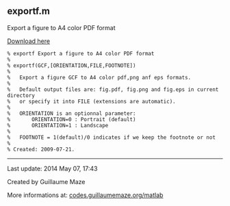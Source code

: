 ## exportf.m ##
Export a figure to A4 color PDF format

[Download here](http://guillaumemaze.googlecode.com/svn/trunk/matlab/codes/graphicxFigures/exportf.m)

```
% exportf Export a figure to A4 color PDF format
%
% exportf(GCF,[ORIENTATION,FILE,FOOTNOTE])
%
%   Export a figure GCF to A4 color pdf,png anf eps formats.
%
%   Default output files are: fig.pdf, fig.png and fig.eps in current directory
%   or specify it into FILE (extensions are automatic).
%
%   ORIENTATION is an optionnal parameter:
%       ORIENTATION=0 : Portrait (default)
%       ORIENTATION=1 : Landscape
%
%	FOOTNOTE = 1(default)/0 indicates if we keep the footnote or not
%
% Created: 2009-07-21.
```

---

Last update: 2014 May 07, 17:43

Created by Guillaume Maze

More informations at: [codes.guillaumemaze.org/matlab](http://codes.guillaumemaze.org/matlab)